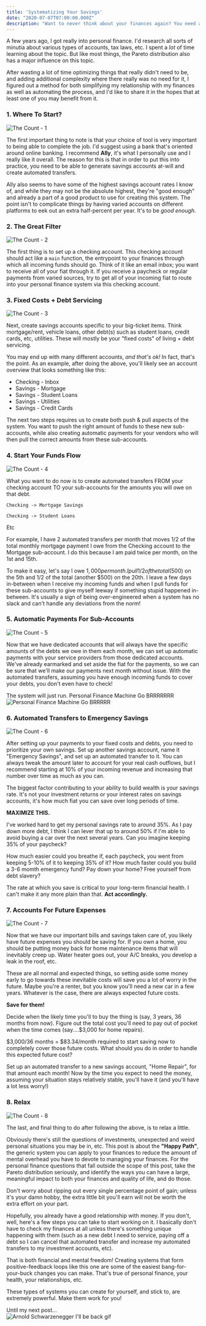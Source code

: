 ```yaml
---
title: 'Systematizing Your Savings'
date: "2020-07-07T07:00:00.000Z"
description: "Want to never think about your finances again? You need a system!"
---
```


A few years ago, I got really into personal finance. I'd research all sorts of minutia about various types of accounts, tax laws, etc. I spent a _lot_ of time learning about the topic. But like most things, the Pareto distribution also has a major influence on this topic.

After wasting a lot of time optimizing things that really didn't need to be, and adding additional complexity where there really was no need for it, I figured out a method for both simplifying my relationship with my finances as well as automating the process, and I'd like to share it in the hopes that at least one of you may benefit from it.

### 1. Where To Start?

![The Count - 1](https://i.ytimg.com/vi/xbbXhlMafcM/maxresdefault.jpg)

The first important thing to note is that your choice of tool is very important to being able to complete the job. I'd suggest using a bank that's oriented around online banking. I recommend __Ally__, it's what I personally use and I really like it overall. The reason for this is that in order to put this into practice, you need to be able to generate savings accounts at-will and create automated transfers.

Ally also seems to have some of the highest savings account rates I know of, and while they may not be the absolute highest, they're "good enough" and already a part of a good product to use for creating this system. The point isn't to complicate things by having varied accounts on different platforms to eek out an extra half-percent per year. It's to be _good enough_.

### 2. The Great Filter

![The Count - 2](https://image.pbs.org/poster_images/assets/00100450265_bHIOl7y.jpg.resize.710x399.jpg)

The first thing is to set up a checking account. This checking account should act like a `main` function, the entrypoint to your finances through which all incoming funds should go. Think of it like an email inbox; you want to receive all of your fiat through it. If you receive a paycheck or regular payments from varied sources, try to get all of your incoming fiat to route into your personal finance system via this checking account.

### 3. Fixed Costs + Debt Servicing

![The Count - 3](https://3.bp.blogspot.com/-q6YieSNC8EQ/TepwFWObVeI/AAAAAAAAGvY/q2-kTpbZCm8/s1600/Count+3.png)

Next, create savings accounts specific to your big-ticket items. Think mortgage/rent, vehicle loans, other debt(s) such as student loans, credit cards, etc, utilities. These will mostly be your "fixed costs" of living + debt servicing. 

You may end up with many different accounts, _and that's ok!_ In fact, that's the point. As an example, after doing the above, you'll likely see an account overview that looks something like this:

- Checking - Inbox
- Savings - Mortgage
- Savings - Student Loans
- Savings - Utilities
- Savings - Credit Cards

The next two steps requires us to create both push & pull aspects of the system. You want to push the right amount of funds to these new sub-accounts, while also creating automatic payments for your vendors who will then pull the correct amounts from these sub-accounts. 

### 4. Start Your Funds Flow

![The Count - 4](https://i.kinja-img.com/gawker-media/image/upload/s---ysF4SLK--/17unvzwcdevqqjpg.jpg)

What you want to do now is to create automated transfers FROM your checking account TO your sub-accounts for the amounts you will owe on that debt. 

`Checking -> Mortgage Savings`

`Checking -> Student Loans`

Etc

For example, I have 2 automated transfers per month that moves 1/2 of the total monthly mortgage payment I owe from the Checking account to the Mortgage sub-account. I do this because I am paid twice per month, on the 1st and 15th. 

To make it easy, let's say I owe $1,000 per month. I pull 1/2 of the total ($500) on the 5th and 1/2 of the total (another $500) on the 20th. I leave a few days in-between when I receive my incoming funds and when I pull funds for these sub-accounts to give myself leeway if something stupid happened in-between. It's usually a sign of being over-engineered when a system has no slack and can't handle any deviations from the norm!

### 5. Automatic Payments For Sub-Accounts

![The Count - 5](https://2.bp.blogspot.com/-srQvt67e4Lk/UOihtLiirGI/AAAAAAAACMc/We-QJRbioLc/s1600/count+von+count.jpg)

Now that we have dedicated accounts that will always have the specific amounts of the debts we owe in them each month, we can set up automatic payments with your service providers from those dedicated accounts. We've already earmarked and set aside the fiat for the payments, so we can be sure that we'll make our payments next month without issue. With the automated transfers, assuming you have enough incoming funds to cover your debts, you don't even have to check!

The system will just run. Personal Finance Machine Go BRRRRRRR
![Personal Finance Machine Go BRRRRR](https://i.imgflip.com/47jgxp.jpg)


### 6. Automated Transfers to Emergency Savings
![The Count - 6](https://image.pbs.org/poster_images/assets/00100450270_lgvowSO.jpg)

After setting up your payments to your fixed costs and debts, you need to prioritize your own savings. Set up another savings account, name it "Emergency Savings", and set up an automated transfer to it. You can always tweak the amount later to account for your real cash outflows, but I recommend starting at 10% of your incoming revenue and increasing that number over time as much as you can. 

The biggest factor contributing to your ability to build wealth is your savings rate. It's not your investment returns or your interest rates on savings accounts, it's how much fiat you can save over long periods of time. 

__MAXIMIZE THIS.__

I've worked hard to get my personal savings rate to around 35%. As I pay down more debt, I think I can lever that up to around 50% if I'm able to avoid buying a car over the next several years. Can you imagine keeping 35% of your paycheck?

How much easier could you breathe if, each paycheck, you went from keeping 5-10% of it to keeping 35% of it? How much faster could you build a 3-6 momth emergency fund? Pay down your home? Free yourself from debt slavery?

The rate at which you save is critical to your long-term financial health. I can't make it any more plain than that. __Act accordingly.__

### 7. Accounts For Future Expenses
![The Count - 7](https://circuswarehouse.com/wp-content/uploads/2019/01/count7.jpg)

Now that we have our important bills and savings taken care of, you likely have future expenses you should be saving for. If you own a home, you should be putting money back for home maintenance items that will inevitably creep up. Water heater goes out, your A/C breaks, you develop a leak in the roof, etc. 

These are all normal and expected things, so setting aside some money early to go towards these inevitable costs will save you a lot of worry in the future. Maybe you're a renter, but you know you'll need a new car in a few years. Whatever is the case, there are always expected future costs.

__Save for them!__

Decide when the likely time you'll to buy the thing is (say, 3 years, 36 months from now). Figure out the total cost you'll need to pay out of pocket when the time comes (say....$3,000 for home repairs).

$3,000/36 months = $83.34/month required to start saving now to completely cover those future costs. What should you do in order to handle this expected future cost? 

Set up an automated transfer to a new savings account, "Home Repair", for that amount each month! Now by the time you expect to need the money, assuming your situation stays relatively stable, you'll have it (and you'll have a lot less worry!)

### 8. Relax
![The Count - 8](https://i.ytimg.com/vi/CyBVTmlNMJQ/maxresdefault.jpg)

The last, and final thing to do after following the above, is to relax a little. 

Obviously there's still the questions of investments, unexpected and weird personal situations you may be in, etc. This post is about the __"Happy Path"__, the generic system you can apply to your finances to reduce the amount of mental overhead you have to devote to managing your finances. For the personal finance questions that fall outside the scope of this post, take the Pareto distribution seriously, and identify the ways you can have a large, meaningful impact to both your finances and quality of life, and do those. 

Don't worry about ripping out every single percentage point of gain; unless it's your damn hobby, the extra little bit you'll earn will not be worth the extra effort on your part.

Hopefully, you already have a good relationship with money. If you don't, well, here's a few steps you can take to start working on it. I basically don't have to check my finances at all unless there's something unique happening with them (such as a new debt I need to service, paying off a debt so I can cancel that automated transfer and increase my automated transfers to my investment accounts, etc).

That is both financial and mental freedom! Creating systems that form positive-feedback loops like this one are some of the easiest bang-for-your-buck changes you can make. That's true of personal finance, your health, your relationships, etc.

These types of systems you can create for yourself, and stick to, are extremely powerful. Make them work for you!

Until my next post...
<br/>
![Arnold Schwarzenegger I'll be back gif](https://media.giphy.com/media/JDKxRN0Bvmm2c/giphy.gif)